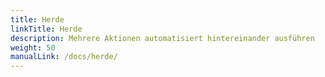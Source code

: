 ```yaml
---
title: Herde
linkTitle: Herde
description: Mehrere Aktionen automatisiert hintereinander ausführen
weight: 50
manualLink: /docs/herde/
---
```

<script>
  window.location.href = "/docs/herde/";
</script>
